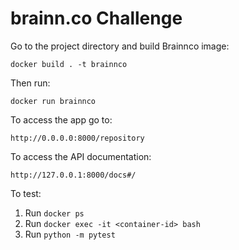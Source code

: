 #  brainn.co Challenge

Go to the project directory and build Brainnco image:

```docker build . -t brainnco```

Then run:

 ```docker run brainnco```   
 
 To access the app go to:
 
  ```http://0.0.0.0:8000/repository```
  
  To access the API documentation:
  
 ```http://127.0.0.1:8000/docs#/```

To test:
 
1. Run  ```docker ps```
2. Run ```docker exec -it <container-id> bash  ```
3. Run ```python -m pytest```